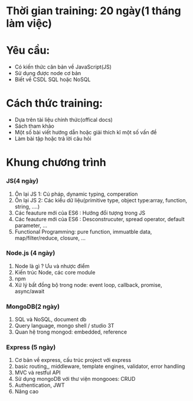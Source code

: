 # Thời gian training: 20 ngày\(1 tháng làm việc\)

# Yêu cầu:

* Có kiến thức căn bản về JavaScript\(JS\) 
* Sử dụng được node cơ bản
* Biết về CSDL SQL hoặc NoSQL

# Cách thức training:

* Dựa trên tài liệu chính thức\(offical docs\)
* Sách tham khảo
* Một số bài viết hướng dẫn hoặc giải thích kĩ một số vấn đề
* Làm bài tập hoặc trả lời câu hỏi

# Khung chương trình

### JS\(4 ngày\)

1. Ôn lại JS 1: Cú pháp, dynamic typing,  comperation
2. Ôn lại JS 2: Các kiểu dữ liệu\(primitive type, object type:array, function, string, ....\)
3. Các feauture mới của ES6 : Hướng đổi tượng trong JS
4. Các feauture mới của ES6 : Desconstrucuter, spread operator, default parameter, ...
5. Functional Programming: pure function, immuatble data, map/filter/reduce, closure, ...

### Node.js \(4 ngày\)

1. Node là gì ? Ưu và nhược điểm
2. Kiến trúc Node, các core module 
3. npm
4. Xử lý bất đồng bộ trong node: event loop, callback, promise, async/await

### MongoDB\(2 ngày\)

1. SQL và NoSQL, document db
2. Query language, mongo shell / studio 3T
3. Quan hệ trong mongod: embedded, reference

### Express \(5 ngày\)

1. Cơ bản về express, cấu trúc project với express
2. basic routing,,  middleware, template engines, validator, error handling
3. MVC và restful API
4. Sử dụng mongoDB với thư viện mongooes: CRUD
5. Authentication, JWT
6. Nâng cao




